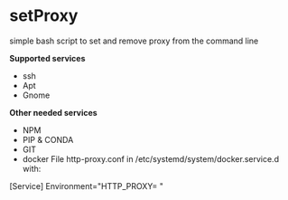 # setProxy
simple bash script to set and remove proxy from the command line

**Supported services**

* ssh
* Apt
* Gnome

**Other needed services**

* NPM
* PIP & CONDA
* GIT
* docker
File http-proxy.conf in /etc/systemd/system/docker.service.d with:

[Service]
Environment="HTTP_PROXY=  "
